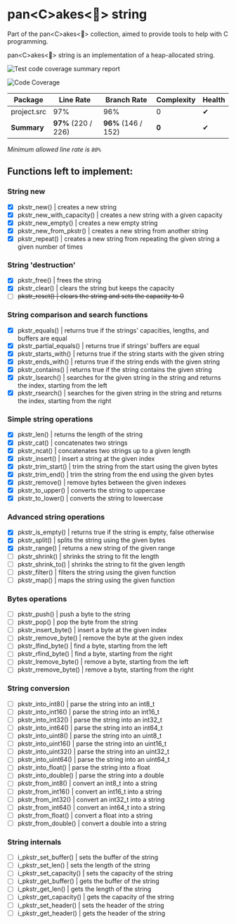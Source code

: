 # pan\<C\>akes\<🥞\> string

Part of the pan<C\>akes<🥞> collection, aimed to provide tools to help with C programming.

pan\<C\>akes\<🥞\> string is an implementation of a heap-allocated string.

![Test code coverage summary report](https://github.com/fowdre/panCakes-string/actions/workflows/test_coverage_summary_report.yml/badge.svg)

<!-- GENERATED COVERAGE START -->
![Code Coverage](https://img.shields.io/badge/Code%20Coverage-97%25-success?style=flat)

Package | Line Rate | Branch Rate | Complexity | Health
-------- | --------- | ----------- | ---------- | ------
project.src | 97% | 96% | 0 | ✔
**Summary** | **97%** (220 / 226) | **96%** (146 / 152) | **0** | ✔

_Minimum allowed line rate is `80%`_
<!-- GENERATED COVERAGE END -->

## Functions left to implement:

### String new

- [X] pkstr_new() | creates a new string
- [X] pkstr_new_with_capacity() | creates a new string with a given capacity
- [X] pkstr_new_empty() | creates a new empty string
- [X] pkstr_new_from_pkstr() | creates a new string from another string
- [X] pkstr_repeat() | creates a new string from repeating the given string a given number of times

### String 'destruction'

- [X] pkstr_free() | frees the string
- [X] pkstr_clear() | clears the string but keeps the capacity
- [ ] ~~pkstr_reset() | clears the string and sets the capacity to 0~~

### String comparison and search functions

- [X] pkstr_equals() | returns true if the strings' capacities, lengths, and buffers are equal
- [X] pkstr_partial_equals() | returns true if strings' buffers are equal
- [X] pkstr_starts_with() | returns true if the string starts with the given string
- [X] pkstr_ends_with() | returns true if the string ends with the given string
- [X] pkstr_contains() | returns true if the string contains the given string
- [X] pkstr_lsearch() | searches for the given string in the string and returns the index, starting from the left
- [X] pkstr_rsearch() | searches for the given string in the string and returns the index, starting from the right

### Simple string operations

- [X] pkstr_len() | returns the length of the string
- [X] pkstr_cat() | concatenates two strings
- [X] pkstr_ncat() | concatenates two strings up to a given length
- [X] pkstr_insert() | insert a string at the given index
- [X] pkstr_trim_start() | trim the string from the start using the given bytes
- [X] pkstr_trim_end() | trim the string from the end using the given bytes
- [X] pkstr_remove() | remove bytes between the given indexes
- [X] pkstr_to_upper() | converts the string to uppercase
- [X] pkstr_to_lower() | converts the string to lowercase

### Advanced string operations

- [X] pkstr_is_empty() | returns true if the string is empty, false otherwise
- [X] pkstr_split() | splits the string using the given bytes
- [X] pkstr_range() | returns a new string of the given range
- [ ] pkstr_shrink() | shrinks the string to fit the length
- [ ] pkstr_shrink_to() | shrinks the string to fit the given length
- [ ] pkstr_filter() | filters the string using the given function
- [ ] pkstr_map() | maps the string using the given function

### Bytes operations

- [ ] pkstr_push() | push a byte to the string
- [ ] pkstr_pop() | pop the byte from the string
- [ ] pkstr_insert_byte() | insert a byte at the given index
- [ ] pkstr_remove_byte() | remove the byte at the given index
- [ ] pkstr_lfind_byte() | find a byte, starting from the left
- [ ] pkstr_rfind_byte() | find a byte, starting from the right
- [ ] pkstr_lremove_byte() | remove a byte, starting from the left
- [ ] pkstr_rremove_byte() | remove a byte, starting from the right

### String conversion

- [ ] pkstr_into_int8() | parse the string into an int8_t
- [ ] pkstr_into_int16() | parse the string into an int16_t
- [ ] pkstr_into_int32() | parse the string into an int32_t
- [ ] pkstr_into_int64() | parse the string into an int64_t
- [ ] pkstr_into_uint8() | parse the string into an uint8_t
- [ ] pkstr_into_uint16() | parse the string into an uint16_t
- [ ] pkstr_into_uint32() | parse the string into an uint32_t
- [ ] pkstr_into_uint64() | parse the string into an uint64_t
- [ ] pkstr_into_float() | parse the string into a float
- [ ] pkstr_into_double() | parse the string into a double
- [ ] pkstr_from_int8() | convert an int8_t into a string
- [ ] pkstr_from_int16() | convert an int16_t into a string
- [ ] pkstr_from_int32() | convert an int32_t into a string
- [ ] pkstr_from_int64() | convert an int64_t into a string
- [ ] pkstr_from_float() | convert a float into a string
- [ ] pkstr_from_double() | convert a double into a string

### String internals

- [ ] i_pkstr_set_buffer() | sets the buffer of the string
- [ ] i_pkstr_set_len() | sets the length of the string
- [ ] i_pkstr_set_capacity() | sets the capacity of the string
- [ ] i_pkstr_get_buffer() | gets the buffer of the string
- [ ] i_pkstr_get_len() | gets the length of the string
- [ ] i_pkstr_get_capacity() | gets the capacity of the string
- [ ] i_pkstr_set_header() | sets the header of the string
- [ ] i_pkstr_get_header() | gets the header of the string

